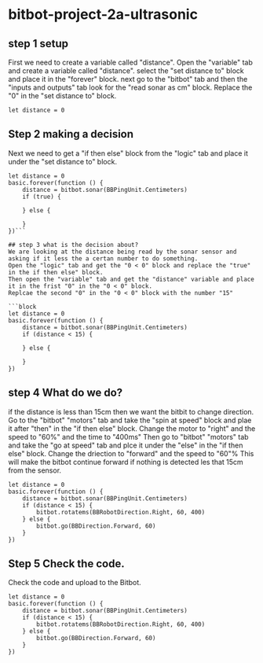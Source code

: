 # bitbot-project-2a-ultrasonic

## step 1 setup
First we need to create a variable called "distance". Open the "variable" tab and create a variable called "distance".
select the "set distance to" block and place it in the "forever" block.
next go to the "bitbot" tab and then the "inputs and outputs" tab look for the "read sonar as cm" block.
Replace the "0" in the "set distance to" block.

```block
let distance = 0
```

## Step 2 making a decision
Next we need to get a "if then else" block from the "logic" tab and place it under the "set distance to" block.

```block
let distance = 0
basic.forever(function () {
    distance = bitbot.sonar(BBPingUnit.Centimeters)
    if (true) {
    	
    } else {
    	
    }
})```

## step 3 what is the decision about?
We are looking at the distance being read by the sonar sensor and asking if it less the a certan number to do something.
Open the "logic" tab and get the "0 < 0" block and replace the "true" in the if then else" block.
Then open the "variable" tab and get the "distance" variable and place it in the frist "0" in the "0 < 0" block.
Replcae the second "0" in the "0 < 0" block with the number "15"

```block
let distance = 0
basic.forever(function () {
    distance = bitbot.sonar(BBPingUnit.Centimeters)
    if (distance < 15) {
    	
    } else {
    	
    }
})
```

## step 4 What do we do?
if the distance is less than 15cm then we want the bitbit to change direction.
Go to the "bitbot" "motors" tab and take the "spin at speed" block and plae it after "then" in the "if then else" block.
Change the motor to "right" and the speed to "60%" and the time to "400ms"
Then go to "bitbot" "motors" tab and take the "go at speed" tab and plce it under the "else" in the "if then else" block.
Change the driection to "forward" and the speed to "60"%
This will make the bitbot continue forward if nothing is detected les that 15cm from the sensor.

```block
let distance = 0
basic.forever(function () {
    distance = bitbot.sonar(BBPingUnit.Centimeters)
    if (distance < 15) {
        bitbot.rotatems(BBRobotDirection.Right, 60, 400)
    } else {
        bitbot.go(BBDirection.Forward, 60)
    }
})
```

## Step 5 Check the code.
Check the code and upload to the Bitbot.

```block
let distance = 0
basic.forever(function () {
    distance = bitbot.sonar(BBPingUnit.Centimeters)
    if (distance < 15) {
        bitbot.rotatems(BBRobotDirection.Right, 60, 400)
    } else {
        bitbot.go(BBDirection.Forward, 60)
    }
})
```

